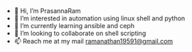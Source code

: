 - 👋 Hi, I’m PrasannaRam
- 👀 I’m interested in automation using linux shell and python
- 🌱 I’m currently learning ansible and ceph
- 💞️ I’m looking to collaborate on shell scripting
- 📫 Reach me at my mail ramanathan19591@gmail.com

<!---
prasannaram19591/prasannaram19591 is a ✨ special ✨ repository because its `README.md` (this file) appears on your GitHub profile.
You can click the Preview link to take a look at your changes.
--->
